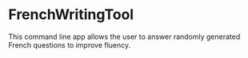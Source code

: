 # FrenchWritingTool
This command line app allows the user to answer randomly generated French questions to improve fluency.
